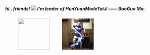 ##### hi.. friends! <img src="https://media.giphy.com/media/hvRJCLFzcasrR4ia7z/giphy.gif" width="25px"> I'm leader of HunYuanModeTaiJi —— BaoGuo Ma.

<img src="https://github.com/Kingbultsea/Kingbultsea/blob/master/mbg.gif" style="margin-left: 40px" width = "100" height = "100" alt=""/><img src="https://github.com/Kingbultsea/Kingbultsea/blob/master/sdb.gif" style="margin-left: 40px" width = "100" height = "100" alt=""/>
